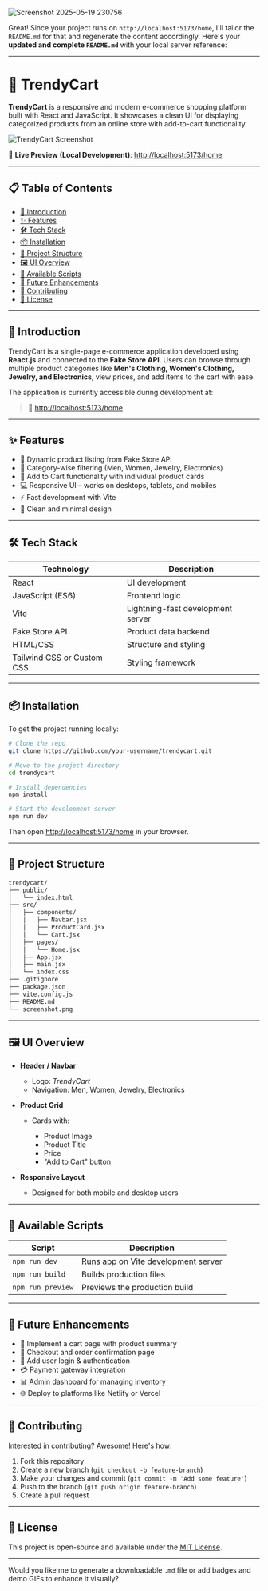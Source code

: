 ![Screenshot 2025-05-19 230756](https://github.com/user-attachments/assets/4ac45f8d-f20c-4a8b-a547-9501357923e2)

Great! Since your project runs on `http://localhost:5173/home`, I'll tailor the `README.md` for that and regenerate the content accordingly. Here's your **updated and complete `README.md`** with your local server reference:

---

# 🛒 TrendyCart

**TrendyCart** is a responsive and modern e-commerce shopping platform built with React and JavaScript. It showcases a clean UI for displaying categorized products from an online store with add-to-cart functionality.

![TrendyCart Screenshot](./screenshot.png)

🔗 **Live Preview (Local Development)**: [http://localhost:5173/home](http://localhost:5173/home)

---

## 📋 Table of Contents

* [🚀 Introduction](#-introduction)
* [✨ Features](#-features)
* [🛠️ Tech Stack](#️-tech-stack)
* [📦 Installation](#-installation)
* [📁 Project Structure](#-project-structure)
* [🖼️ UI Overview](#-ui-overview)
* [🔧 Available Scripts](#-available-scripts)
* [🧠 Future Enhancements](#-future-enhancements)
* [🤝 Contributing](#-contributing)
* [📄 License](#-license)

---

## 🚀 Introduction

TrendyCart is a single-page e-commerce application developed using **React.js** and connected to the **Fake Store API**. Users can browse through multiple product categories like **Men's Clothing, Women's Clothing, Jewelry, and Electronics**, view prices, and add items to the cart with ease.

The application is currently accessible during development at:

> 🔗 [http://localhost:5173/home](http://localhost:5173/home)

---

## ✨ Features

* 🧥 Dynamic product listing from Fake Store API
* 🧍 Category-wise filtering (Men, Women, Jewelry, Electronics)
* 🛒 Add to Cart functionality with individual product cards
* 💻 Responsive UI – works on desktops, tablets, and mobiles
* ⚡ Fast development with Vite
* 🧼 Clean and minimal design

---

## 🛠️ Tech Stack

| Technology                 | Description                       |
| -------------------------- | --------------------------------- |
| React                      | UI development                    |
| JavaScript (ES6)           | Frontend logic                    |
| Vite                       | Lightning-fast development server |
| Fake Store API             | Product data backend              |
| HTML/CSS                   | Structure and styling             |
| Tailwind CSS or Custom CSS | Styling framework                 |

---

## 📦 Installation

To get the project running locally:

```bash
# Clone the repo
git clone https://github.com/your-username/trendycart.git

# Move to the project directory
cd trendycart

# Install dependencies
npm install

# Start the development server
npm run dev
```

Then open [http://localhost:5173/home](http://localhost:5173/home) in your browser.

---

## 📁 Project Structure

```bash
trendycart/
├── public/
│   └── index.html
├── src/
│   ├── components/
│   │   ├── Navbar.jsx
│   │   ├── ProductCard.jsx
│   │   └── Cart.jsx
│   ├── pages/
│   │   └── Home.jsx
│   ├── App.jsx
│   ├── main.jsx
│   └── index.css
├── .gitignore
├── package.json
├── vite.config.js
├── README.md
└── screenshot.png
```

---

## 🖼️ UI Overview

* **Header / Navbar**

  * Logo: *TrendyCart*
  * Navigation: Men, Women, Jewelry, Electronics
* **Product Grid**

  * Cards with:

    * Product Image
    * Product Title
    * Price
    * "Add to Cart" button
* **Responsive Layout**

  * Designed for both mobile and desktop users

---

## 🔧 Available Scripts

| Script            | Description                         |
| ----------------- | ----------------------------------- |
| `npm run dev`     | Runs app on Vite development server |
| `npm run build`   | Builds production files             |
| `npm run preview` | Previews the production build       |

---

## 🧠 Future Enhancements

* 🛒 Implement a cart page with product summary
* 🧾 Checkout and order confirmation page
* 🔐 Add user login & authentication
* 💳 Payment gateway integration
* 📊 Admin dashboard for managing inventory
* 🌐 Deploy to platforms like Netlify or Vercel

---

## 🤝 Contributing

Interested in contributing? Awesome! Here's how:

1. Fork this repository
2. Create a new branch (`git checkout -b feature-branch`)
3. Make your changes and commit (`git commit -m 'Add some feature'`)
4. Push to the branch (`git push origin feature-branch`)
5. Create a pull request

---

## 📄 License

This project is open-source and available under the [MIT License](LICENSE).

---

Would you like me to generate a downloadable `.md` file or add badges and demo GIFs to enhance it visually?

